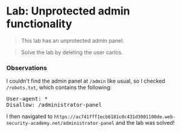 # Lab: Unprotected admin functionality

>This lab has an unprotected admin panel.

>Solve the lab by deleting the user carlos.

### Observations
I couldn't find the admin panel at `/admin` like usual, so I checked `/robots.txt`, which contains the following:

<pre>User-agent: *
Disallow: /administrator-panel</pre>

I then navigated to `https://ac741fff1ecb6181c0c431d3001100de.web-security-academy.net/administrator-panel` and the lab was solved!